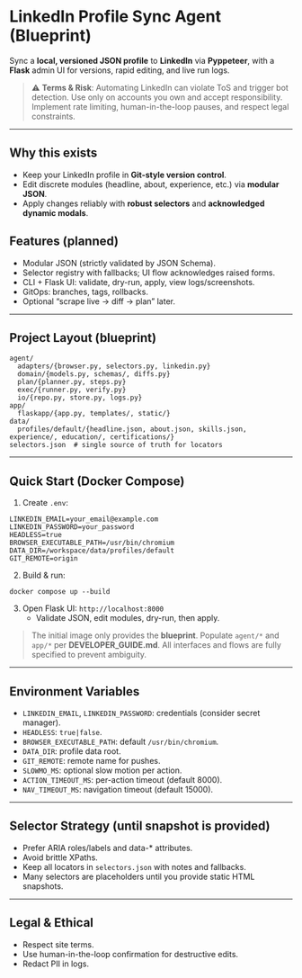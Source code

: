 # LinkedIn Profile Sync Agent (Blueprint)

Sync a **local, versioned JSON profile** to **LinkedIn** via **Pyppeteer**, with a **Flask** admin UI for versions, rapid editing, and live run logs.

> ⚠️ **Terms & Risk**: Automating LinkedIn can violate ToS and trigger bot detection. Use only on accounts you own and accept responsibility. Implement rate limiting, human-in-the-loop pauses, and respect legal constraints.

---

## Why this exists
- Keep your LinkedIn profile in **Git-style version control**.
- Edit discrete modules (headline, about, experience, etc.) via **modular JSON**.
- Apply changes reliably with **robust selectors** and **acknowledged dynamic modals**.

## Features (planned)
- Modular JSON (strictly validated by JSON Schema).
- Selector registry with fallbacks; UI flow acknowledges raised forms.
- CLI + Flask UI: validate, dry-run, apply, view logs/screenshots.
- GitOps: branches, tags, rollbacks.
- Optional “scrape live → diff → plan” later.

---

## Project Layout (blueprint)
```
agent/
  adapters/{browser.py, selectors.py, linkedin.py}
  domain/{models.py, schemas/, diffs.py}
  plan/{planner.py, steps.py}
  exec/{runner.py, verify.py}
  io/{repo.py, store.py, logs.py}
app/
  flaskapp/{app.py, templates/, static/}
data/
  profiles/default/{headline.json, about.json, skills.json, experience/, education/, certifications/}
selectors.json  # single source of truth for locators
```

---

## Quick Start (Docker Compose)

1) Create `.env`:
```
LINKEDIN_EMAIL=your_email@example.com
LINKEDIN_PASSWORD=your_password
HEADLESS=true
BROWSER_EXECUTABLE_PATH=/usr/bin/chromium
DATA_DIR=/workspace/data/profiles/default
GIT_REMOTE=origin
```

2) Build & run:
```
docker compose up --build
```

3) Open Flask UI: `http://localhost:8000`  
   - Validate JSON, edit modules, dry-run, then apply.

> The initial image only provides the **blueprint**. Populate `agent/*` and `app/*` per **DEVELOPER_GUIDE.md**. All interfaces and flows are fully specified to prevent ambiguity.

---

## Environment Variables
- `LINKEDIN_EMAIL`, `LINKEDIN_PASSWORD`: credentials (consider secret manager).
- `HEADLESS`: `true|false`.
- `BROWSER_EXECUTABLE_PATH`: default `/usr/bin/chromium`.
- `DATA_DIR`: profile data root.
- `GIT_REMOTE`: remote name for pushes.
- `SLOWMO_MS`: optional slow motion per action.
- `ACTION_TIMEOUT_MS`: per-action timeout (default 8000).
- `NAV_TIMEOUT_MS`: navigation timeout (default 15000).

---

## Selector Strategy (until snapshot is provided)
- Prefer ARIA roles/labels and data-* attributes.
- Avoid brittle XPaths.
- Keep all locators in `selectors.json` with notes and fallbacks.
- Many selectors are placeholders until you provide static HTML snapshots.

---

## Legal & Ethical
- Respect site terms.
- Use human-in-the-loop confirmation for destructive edits.
- Redact PII in logs.
